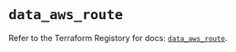 # `data_aws_route`

Refer to the Terraform Registory for docs: [`data_aws_route`](https://www.terraform.io/docs/providers/aws/d/route).
